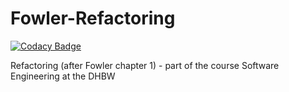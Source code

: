 # Fowler-Refactoring

[![Codacy Badge](https://api.codacy.com/project/badge/Grade/07346f67bb6540c6affe7e138d64315f)](https://app.codacy.com/app/ChristopherKlammt/Fowler-Refactoring?utm_source=github.com&utm_medium=referral&utm_content=ChristopherKlammt/Fowler-Refactoring&utm_campaign=badger)

Refactoring (after Fowler chapter 1) - part of the course Software Engineering at the DHBW
